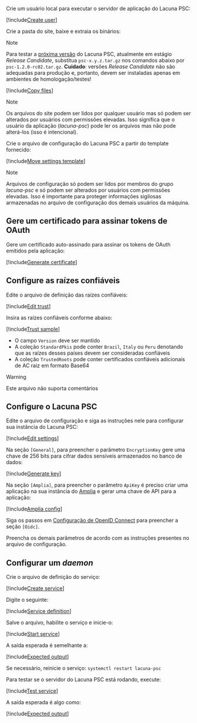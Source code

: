 ﻿Crie um usuário local para executar o servidor de aplicação do Lacuna PSC:

[!include[Create user](../../../../../../includes/psc/linux/create-user.md)]

Crie a pasta do site, baixe e extraia os binários:

> [!NOTE]
> Para testar a [próxima versão](../../../changelog.md#vnext) do Lacuna PSC, atualmente em estágio *Release Candidate*, substitua `psc-x.y.z.tar.gz` nos comandos abaixo
> por `psc-1.2.0-rc02.tar.gz`. **Cuidado**: versões *Release Candidate* não são adequadas para produção e, portanto, devem ser instaladas apenas em ambientes de
> homologação/testes!

[!include[Copy files](../../../../../../includes/psc/linux/copy-files.md)]

> [!NOTE]
> Os arquivos do site podem ser lidos por qualquer usuário mas só podem ser alterados por usuários com permissões elevadas. Isso significa que o usuário da aplicação (*lacuna-psc*)
> pode ler os arquivos mas não pode alterá-los (isso é intencional).

Crie o arquivo de configuração do Lacuna PSC a partir do template fornecido:

[!include[Move settings template](../../../../../../includes/psc/linux/move-settings-template.md)]

> [!NOTE]
> Arquivos de configuração só podem ser lidos por membros do grupo *lacuna-psc* e só podem ser alterados por usuários com permissões elevadas. Isso é importante para proteger informações
> sigilosas armazenadas no arquivo de configuração dos demais usuários da máquina.

## Gere um certificado para assinar tokens de OAuth

Gere um certificado auto-assinado para assinar os tokens de OAuth emitidos pela aplicação:

[!include[Generate certificate](../../../../../../includes/psc/linux/gen-cert.md)]

## Configure as raízes confiáveis

Edite o arquivo de definição das raízes confiáveis:

[!include[Edit trust](../../../../../../includes/psc/linux/edit-trust.md)]

Insira as raízes confiáveis conforme abaixo:

[!include[Trust sample](../../../../../../includes/spa-config/trust-config-sample.md)]

* O campo `Version` deve ser mantido
* A coleção `StandardPkis` pode conter `Brazil`, `Italy` ou `Peru` denotando que as raízes desses países devem ser consideradas confiáveis
* A coleção `TrustedRoots` pode conter certificados confiáveis adicionais de AC raiz em formato Base64

> [!WARNING]
> Este arquivo não suporta comentários

## Configure o Lacuna PSC

Edite o arquivo de configuração e siga as instruções nele para configurar sua instância do Lacuna PSC:

[!include[Edit settings](../../../../../../includes/psc/linux/edit-settings.md)]

Na seção `[General]`, para preencher o parâmetro `EncryptionKey` gere uma chave de 256 bits para cifrar dados sensíveis armazenados no banco de dados:

[!include[Generate key](../../../../../../includes/linux/gen-key.md)]

Na seção `[Amplia]`, para preencher o parâmetro `ApiKey` é preciso criar uma aplicação na sua instância do [Amplia](../../../../amplia/index.md)
e gerar uma chave de API para a aplicação:

[!include[Amplia config](../../includes/amplia-config.md)]

Siga os passos em [Configuração de OpenID Connect](../../configure-oidc.md) para preencher a seção `[Oidc]`.

Preencha os demais parâmetros de acordo com as instruções presentes no arquivo de configuração.

## Configurar um *daemon*

Crie o arquivo de definição do serviço:

[!include[Create service](../../../../../../includes/psc/linux/create-service.md)]

Digite o seguinte:

[!include[Service definition](../../../../../../includes/psc/linux/service-definition.md)]

Salve o arquivo, habilite o serviço e inicie-o:

[!include[Start service](../../../../../../includes/psc/linux/start-service.md)]

A saída esperada é semelhante a:

[!include[Expected output](../../../../../../includes/psc/linux/start-service-output.md)]

Se necessário, reinicie o serviço: `systemctl restart lacuna-psc`

Para testar se o servidor do Lacuna PSC está rodando, execute:

[!include[Test service](../../../../../../includes/psc/linux/test-service.md)]

A saída esperada é algo como:

[!include[Expected output](../../../../../../includes/psc/linux/test-service-output.md)]
